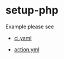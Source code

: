 # setup-php

Example please see

* [ci.yaml](https://github.com/khs1994-docker/actions-setup-php/blob/master/.github/workflows/ci.yaml)

* [action.yml](https://github.com/khs1994-docker/actions-setup-php/blob/master/action.yml)
